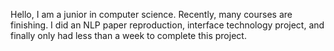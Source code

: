 Hello, I am a junior in computer science. Recently, many courses are finishing.
I did an NLP paper reproduction, interface technology project, and finally only had less than a week to complete this project.
